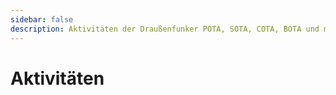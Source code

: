 ```yaml
---
sidebar: false
description: Aktivitäten der Draußenfunker POTA, SOTA, COTA, BOTA und mehr
---
```

# Aktivitäten

<posts type="activity" />


